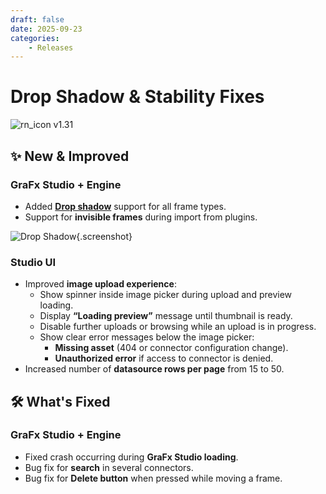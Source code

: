 ```yaml
---
draft: false
date: 2025-09-23
categories: 
    - Releases
---
```


# Drop Shadow & Stability Fixes

![rn_icon](/assets/icon-GraFx-Studio.svg) <span class="version-label">v1.31</span>

## ✨ New & Improved

### GraFx Studio + Engine
- Added **[Drop shadow](/GraFx-Studio/concepts/drop-shadow/)** support for all frame types.  
- Support for **invisible frames** during import from plugins.  

![Drop Shadow](/release-notes/releasenotesassets/DropShadow.gif){.screenshot}

### Studio UI
- Improved **image upload experience**:  
  - Show spinner inside image picker during upload and preview loading.  
  - Display **“Loading preview”** message until thumbnail is ready.  
  - Disable further uploads or browsing while an upload is in progress.  
  - Show clear error messages below the image picker:  
    - **Missing asset** (404 or connector configuration change).  
    - **Unauthorized error** if access to connector is denied.  
- Increased number of **datasource rows per page** from 15 to 50.  

## 🛠️ What's Fixed

### GraFx Studio + Engine
- Fixed crash occurring during **GraFx Studio loading**.  
- Bug fix for **search** in several connectors.  
- Bug fix for **Delete button** when pressed while moving a frame.  